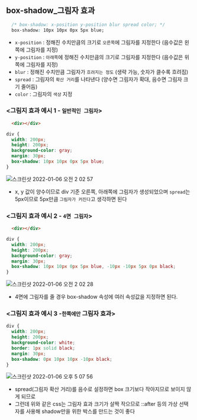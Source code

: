 ## box-shadow_그림자 효과

```css
  /* box-shadow: x-position y-position blur spread color; */
  box-shadow: 10px 10px 0px 5px blue;
```
- `x-position` : 정해진 수치만큼의 크기로 `오른쪽`에 그림자를 지정한다 (음수값은 왼쪽에 그림자를 지정)
- `y-position` : `아래쪽`에 정해진 수치만큼의 크기로 그림자를 지정한다 (음수값은 위쪽에 그림자를 지정)
- `blur` : 정해진 수치만큼 그림자가 `흐려지는 정도` (생략 가능, 숫자가 클수록 흐려짐)
- `spread` : 그림자의 `확산 거리`를 나타낸다 (양수면 그림자가 확대, 음수면 그림자 크기 줄어듬)
- `color` : 그림자의 `색상` 지정

### <그림지 효과 예시 1 - `일반적인 그림자`>
```html
  <div></div>
```
```css
div {
  width: 200px;
  height: 200px;
  background-color: gray;
  margin: 30px;
  box-shadow: 10px 10px 0px 5px blue;
}
```
![스크린샷 2022-01-06 오전 2 02 57](https://user-images.githubusercontent.com/77538818/148349388-e65f96d3-d4be-4caf-8afe-df91082fc8a5.png)
- x, y 값이 양수이므로 div 기준 오른쪽, 아래쪽에 그림자가 생성되었으며 `spread`는 5px이므로 5px만큼 `그림자가 커진다`고 생각하면 된다

### <그림지 효과 예시 2 - `4면 그림자`>
```html
  <div></div>
```
```css
div {
  width: 200px;
  height: 200px;
  background-color: gray;
  margin: 30px;
  box-shadow: 10px 10px 0px 5px blue, -10px -10px 5px 0px black;
}
```
![스크린샷 2022-01-06 오전 2 02 28](https://user-images.githubusercontent.com/77538818/148349397-14212757-8aea-472a-b4e5-164f9ed2b45e.png)
- 4면에 그림자를 줄 경우 box-shadow 속성에 여러 속성값을 지정하면 된다.

### <그림지 효과 예시 3 -`한쪽에만` 그림자 효과>
```css
div {
  width: 200px;
  height: 200px;
  background-color: white;
  border: 1px solid black;
  margin: 30px;
  box-shadow: 0px 10px 10px -10px black;
}
```
![스크린샷 2022-01-06 오후 5 07 56](https://user-images.githubusercontent.com/77538818/148350210-ce9c5a46-8f4a-40f3-a8cc-62bd11b30c0c.png)
- spread(그림자 확산 거리)를 음수로 설정하면 box 크기보다 작아지므로 보이지 않게 되므로
- 그런데 위와 같은 css는 그림자 효과 크기가 살짝 작으므로 ::after 등의 가상 선택자를 사용해 shadow만을 위한 박스를 만드는 것이 좋다  
